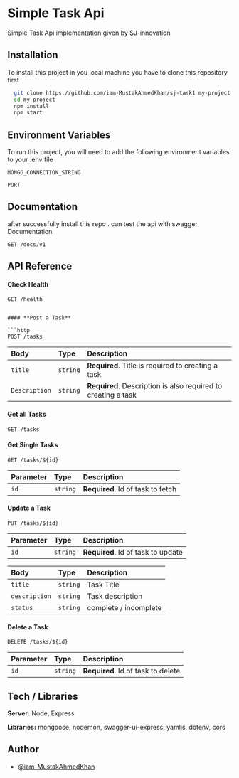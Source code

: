 
# Simple Task Api

Simple Task Api implementation given by SJ-innovation




## Installation

To install this project in you local machine you have to clone this repository first


```bash
  git clone https://github.com/iam-MustakAhmedKhan/sj-task1 my-project
  cd my-project
  npm install
  npm start
```
    
## Environment Variables

To run this project, you will need to add the following environment variables to your .env file

`MONGO_CONNECTION_STRING`

`PORT`


## Documentation

after successfully install this repo . can test the api with swagger Documentation

```http
GET /docs/v1
```

## API Reference

#### **Check Health**


```http
GET /health


#### **Post a Task**

```http
POST /tasks
```

| Body | Type     | Description                       |
| :-------- | :------- | :-------------------------------- |
| `title`      | `string` | **Required**. Title is required to creating a task |
| `Description`      | `string` | **Required**. Description is also required to creating a task |

#### **Get all Tasks**

```http
GET /tasks
```


#### **Get Single Tasks**

```http
GET /tasks/${id}
```

| Parameter | Type     | Description                       |
| :-------- | :------- | :-------------------------------- |
| `id`      | `string` | **Required**. Id of task to fetch |

#### **Update a Task**

```http
PUT /tasks/${id}
```

| Parameter | Type     | Description                       |
| :-------- | :------- | :-------------------------------- |
| `id`      | `string` | **Required**. Id of task to update |

| Body | Type     | Description                       |
| :-------- | :------- | :-------------------------------- |
| `title`      | `string` | Task Title |
| `description`      | `string` | Task description |
| `status`      | `string` |  complete / incomplete |


#### **Delete a Task**

```http
DELETE /tasks/${id}
```

| Parameter | Type     | Description                       |
| :-------- | :------- | :-------------------------------- |
| `id`      | `string` | **Required**. Id of task to delete |




## Tech / Libraries
**Server:** Node, Express

**Libraries:** mongoose, nodemon, swagger-ui-express, yamljs, dotenv, cors


## Author

- [@iam-MustakAhmedKhan](https://github.com/iam-MustakAhmedKhan)

